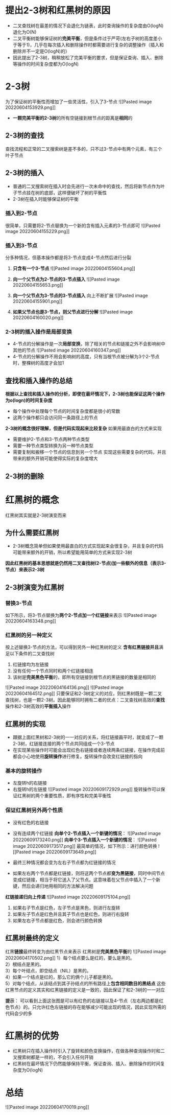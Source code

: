 # 提出2-3树和红黑树的原因
- 二叉查找树在最差的情况下会退化为链表，此时查询操作的复杂度由O(logN)退化为O(N)
- 二叉平衡树能够保证树的**完美平衡**，但是条件过于严苛(左右子树的高度差小于等于1)，几乎在每次插入和删除操作时都需要进行复杂的调整操作（插入和删除并不一定是O(logN)的）
- 因此提出了2-3树，稍稍放松了完美平衡的要求，但是保证查询、插入、删除等操作的时间复杂度都为O(logN)

# 2-3树
为了保证树的平衡性而增加了一些灵活性，引入了3-节点
![[Pasted image 20220604153929.png]]
- **一颗完美平衡的2-3树**的所有空链接到根节点的距离是**相同**的

## 2-3树的查找
查找流程和正常的二叉搜索树是差不多的，只不过3-节点中有两个元素，有三个叶子节点

## 2-3树的插入
- 普通的二叉搜索树在插入时会先进行一次未命中的查找，然后将新节点作为叶子节点挂在树的底部，这样便破坏了树的平衡性
- 2-3树在插入时能够保证树的平衡
### 插入到2-节点
很简单，只需要将2-节点替换为一个新的含有插入元素的3-节点即可
![[Pasted image 20220604155229.png]]
### 插入到3-节点
分多种情况，但基本操作都是将3-节点变成4-节点然后进行分裂
1. **只含有一个3-节点**
![[Pasted image 20220604155604.png]]
2. **向一个父节点为2-节点的3-节点插入**
![[Pasted image 20220604155653.png]]

3. **向一个父节点为3-节点的3-节点插入**
向上不断扩展
![[Pasted image 20220604155901.png]]

4. **如果父节点也是3-节点，则父节点进行分解**
![[Pasted image 20220604160020.png]]

### 2-3树的插入操作是局部变换
- 4-节点的分解操作是一次**局部变换**，除了相关的节点和链接之外不会影响树中其他的节点
![[Pasted image 20220604160347.png]]
- 4-节点的分解操作不用会影响树的高度，只有当根节点被分解为3个2-节点时，整棵树的高度才会加1

## 查找和插入操作的总结
**根据以上查找和插入操作的分析，即使在最坏情况下，2-3树也能保证这两个操作为o(logn)的时间复杂度**
- 每个操作中处理每个节点的时间复杂度都是很小的常数
- 这两个操作都只会访问同一条路径上的节点

**2-3树的概念很好理解，但是代码实现起来比较复杂**
如果用最直白的方式来实现
- 需要维护2-节点和3-节点两种节点类型
- 需要一种节点类型转换为另一种节点类型
- 需要复制和搬移一个节点的信息到另一个节点
实现这些需要复杂的代码，并且带来的额外开销可能使得实际的复杂度增大

## 2-3树的删除



# 红黑树的概念
红黑树其实就是2-3树演变而来

## 为什么需要红黑树
- 2-3树概念简单但如果使用最直白的方式实现起来会很复杂，并且复杂的代码可能带来额外的开销，所以希望能用简单的方式来实现2-3树

**因此红黑树的基本思想就是仍然用二叉查找树(2-节点)加一些额外的信息（表示3-节点）来表示2-3树**

## 2-3树演变为红黑树
### 替换3-节点
如下所示，将3-节点替换为**两个2-节点加一个红链接**来表示
![[Pasted image 20220604163348.png]]

### 红黑树的另一种定义
按上述替换3-节点的方法，可以得到另外一种红黑树的定义
**含有红黑链接并且**满足以下条件的二叉查找树
1. 红链接均为左链接
2. 没有任何一个节点同时和两个红链接相连
3. 该树是**完美黑色平衡**的，即所有空链接到根节点的黑链接的数量是相同的


![[Pasted image 20220604164136.png]]
![[Pasted image 20220604164512.png]]
只要保证和2-3树定义的对应，则红黑树既是一颗二叉查找树，也是一颗2-3树。因此能够同时拥有二者的优点：二叉查找树高效的**查找**操作和2-3树高效的**平衡插入**操作

## 红黑树的实现
- 跟据上面红黑树和2-3树的一一对应的关系，将红链接画平时，就变成了一颗2-3树，红链接连接的两个节点共同组成一个3-节点
- 在实现某些操作时可能会出现红色右链接或者连续两条红链接，在操作完成前都会小心地使用**旋转操作**进行修复。旋转操作会改变红链接的指向
### 基本的旋转操作
- 左旋转h的右链接
- 右旋转h的左链接
![[Pasted image 20220609172929.png]]
旋转操作可以保证红黑树的两个重要性质，即有序性和完美平衡性

### 保证红黑树另外两个性质
- 没有红色的右链接
- 没有连续两个红链接
**向单个2-节点插入一个新键的情况**：
![[Pasted image 20220609173240.png]]
**向单个3-节点插入一个新键的情况**：
![[Pasted image 20220609173517.png]]
最简单的情况，如下所示：进行颜色转换
![[Pasted image 20220609173649.png]]

- 最终三种情况都会变为左右子节点都为红链接的情况
- 如果左右两个节点都是红链接，则将这两个节点都**变为黑链接**，同时中间节点变成红链接，相当于将它送入了父节点。这意味着在父节点中插入了一个新键，然后会递归地用相同的方法解决问题

**红链接递归向上传递**
![[Pasted image 20220609175104.png]]
1. 如果右子节点是红色，左子节点是黑色，则进行左旋转
2. 如果左子节点是红色并且其子节点也是红色，则进行右旋转
3. 如果左右子节点都是红色，则会进行颜色转换

## 红黑树最终的定义
红黑**链接**最终转变为由红黑节点来表示
红黑树是**完美黑色平衡**的
![[Pasted image 20220604170502.png]]
1）每个结点要么是红的，要么是黑的。  
2）根结点是黑的。  
3）每个叶结点，即空结点（NIL）是黑的。  
4）如果一个结点是红的，那么它的俩个儿子都是黑的。  
5）对每个结点，从该结点到其子孙结点的所有路径上**包含相同数目的黑结点**
这些红黑节点的定义其实和红黑链接的定义是一致的，因此保证了和2-3树的一一对应

**提示**：
可以看到上面这张图是可以有红色的右链接以及4-节点（左右两边都是红色节点）的。只允许红色左链接的存在能够减少可能出现的情况，因此实现所需的代码会少的多

# 红黑树的优势
- 红黑树只在插入操作时引入了旋转和颜色变换操作，在做各种查询操作时和二叉搜索树都是一样的，不会引入任何开销
- 红黑树在最坏情况下仍然能够保持平衡，保证查询、插入、删除操作的时间复杂度为O(logN)



# 总结
![[Pasted image 20220604170019.png]]